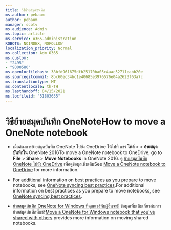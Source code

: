 ```yaml
---
title: วิธีย้ายสมุดบันทึก
ms.author: pebaum
author: pebaum
manager: scotv
ms.audience: Admin
ms.topic: article
ms.service: o365-administration
ROBOTS: NOINDEX, NOFOLLOW
localization_priority: Normal
ms.collection: Adm_O365
ms.custom:
- "2495"
- "9000580"
ms.openlocfilehash: 38bfd961675dfb25170ba05c4aac52711eabb20e
ms.sourcegitcommit: 8bc60ec34bc1e40685e3976576e04a2623f63a7c
ms.translationtype: MT
ms.contentlocale: th-TH
ms.lasthandoff: 04/15/2021
ms.locfileid: "51803635"
---
```

# <a name="how-to-move-a-onenote-notebook"></a><span data-ttu-id="858a2-102">วิธีย้ายสมุดบันทึก OneNote</span><span class="sxs-lookup"><span data-stu-id="858a2-102">How to move a OneNote notebook</span></span>

* <span data-ttu-id="858a2-103">เมื่อต้องการย้ายสมุดบันทึก OneNote ไปยัง OneDrive ให้ไปที่ แชร์ **ไฟล์**  >    >  **ย้ายสมุดบันทึกใน** OneNote 2016</span><span class="sxs-lookup"><span data-stu-id="858a2-103">To move a OneNote notebook to OneDrive, go to **File** > **Share** > **Move Notebooks** in OneNote 2016.</span></span> <span data-ttu-id="858a2-104">ดู [ย้ายสมุดบันทึก OneNote ไปยัง OneDrive](https://support.office.com/article/Move-a-OneNote-notebook-to-OneDrive-0af0a141-0bdf-49ab-9e50-45dbcca44082) เพื่อดูข้อมูลเพิ่มเติม</span><span class="sxs-lookup"><span data-stu-id="858a2-104">See [Move a OneNote notebook to OneDrive](https://support.office.com/article/Move-a-OneNote-notebook-to-OneDrive-0af0a141-0bdf-49ab-9e50-45dbcca44082) for more information.</span></span>

* <span data-ttu-id="858a2-105">For additional information on best practices as you prepare to move notebooks, see [OneNote syncing best practices](https://support.microsoft.com/help/2819334/onenote-syncing-best-practices).</span><span class="sxs-lookup"><span data-stu-id="858a2-105">For additional information on best practices as you prepare to move notebooks, see [OneNote syncing best practices](https://support.microsoft.com/help/2819334/onenote-syncing-best-practices).</span></span>

* <span data-ttu-id="858a2-106">[ย้ายสมุดบันทึก OneNote for Windows ที่คุณแชร์กับผู้อื่นจะมี](https://support.office.com/article/Move-a-OneNote-for-Windows-notebook-that-you-ve-shared-with-others-56c7659e-1850-49a6-8874-e2db6b440cd4) ข้อมูลเพิ่มเติมเกี่ยวกับการย้ายสมุดบันทึกที่แชร์</span><span class="sxs-lookup"><span data-stu-id="858a2-106">[Move a OneNote for Windows notebook that you've shared with others](https://support.office.com/article/Move-a-OneNote-for-Windows-notebook-that-you-ve-shared-with-others-56c7659e-1850-49a6-8874-e2db6b440cd4) provides more information on moving shared notebooks.</span></span>
